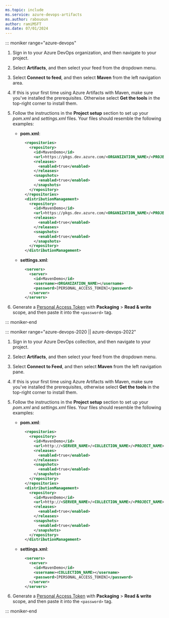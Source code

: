 ```yaml
---
ms.topic: include
ms.service: azure-devops-artifacts
ms.author: rabououn
author: ramiMSFT
ms.date: 07/01/2024
---
```


::: moniker range="azure-devops"

1. Sign in to your Azure DevOps organization, and then navigate to your project.

1. Select **Artifacts**, and then select your feed from the dropdown menu.

1. Select **Connect to feed**, and then select **Maven** from the left navigation area.

1. If this is your first time using Azure Artifacts with Maven, make sure you've installed the prerequisites. Otherwise select **Get the tools** in the top-right corner to install them.

1. Follow the instructions in the **Project setup** section to set up your *pom.xml* and *settings.xml* files. Your files should resemble the following examples:

    - **pom.xml**:
        
        ```xml
          <repositories>
            <repository>
              <id>MavenDemo</id>
              <url>https://pkgs.dev.azure.com/<ORGANIZATION_NAME>/<PROJECT_NAME>/_packaging/<FEED_NAME>/maven/v1</url>
              <releases>
                <enabled>true</enabled>
              </releases>
              <snapshots>
                <enabled>true</enabled>
              </snapshots>
            </repository>
          </repositories>
          <distributionManagement>
            <repository>
              <id>MavenDemo</id>
              <url>https://pkgs.dev.azure.com/<ORGANIZATION_NAME>/<PROJECT_NAME>/_packaging/<FEED_NAME>/maven/v1</url>
              <releases>
                <enabled>true</enabled>
              </releases>
              <snapshots>
                <enabled>true</enabled>
              </snapshots>
            </repository>
          </distributionManagement>
        ```

    - **settings.xml**:
    
        ```xml
          <servers>
            <server>
              <id>MavenDemo</id>
              <username><ORGANIZATION_NAME></username>
              <password>[PERSONAL_ACCESS_TOKEN]</password>
            </server>
          </servers>
        ```
    
1. Generate a [Personal Access Token](../../../organizations/accounts/use-personal-access-tokens-to-authenticate.md#create-a-pat) with **Packaging** > **Read & write** scope, and then paste it into the `<password>` tag.

::: moniker-end

::: moniker range="azure-devops-2020 || azure-devops-2022"

1. Sign in to your Azure DevOps collection, and then navigate to your project.

1. Select **Artifacts**, and then select your feed from the dropdown menu.

1. Select **Connect to Feed**, and then select **Maven** from the left navigation pane.

1. If this is your first time using Azure Artifacts with Maven, make sure you've installed the prerequisites, otherwise select **Get the tools** in the top-right corner to install them.

1. Follow the instructions in the **Project setup** section to set up your *pom.xml* and *settings.xml* files. Your files should resemble the following examples:

    - **pom.xml**:
        
        ```xml
          <repositories>
            <repository>
              <id>MavenDemo</id>
              <url>http://<SERVER_NAME>/<COLLECTION_NAME>/<PROJECT_NAME>/_packaging/<FEED_NAME>/maven/v1</url>
              <releases>
                <enabled>true</enabled>
              </releases>
              <snapshots>
                <enabled>true</enabled>
              </snapshots>
            </repository>
          </repositories>
          <distributionManagement>
            <repository>
              <id>MavenDemo</id>
              <url>http://<SERVER_NAME>/<COLLECTION_NAME>/<PROJECT_NAME>/_packaging/<FEED_NAME>/maven/v1</url>
              <releases>
                <enabled>true</enabled>
              </releases>
              <snapshots>
                <enabled>true</enabled>
              </snapshots>
            </repository>
          </distributionManagement>
        ```

    - **settings.xml**:
    
        ```xml
          <servers>
            <server>
              <id>MavenDemo</id>
              <username><COLLECTION_NAME></username>
              <password>[PERSONAL_ACCESS_TOKEN]</password>
            </server>
          </servers>
        ```

1. Generate a [Personal Access Token](../../../organizations/accounts/use-personal-access-tokens-to-authenticate.md#create-a-pat) with **Packaging** > **Read & write** scope, and then paste it into the `<password>` tag.

::: moniker-end

